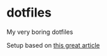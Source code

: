 # dotfiles

My very boring dotfiles

Setup based on [this great article](https://venthur.de/2021-12-19-managing-dotfiles-with-stow.html)
